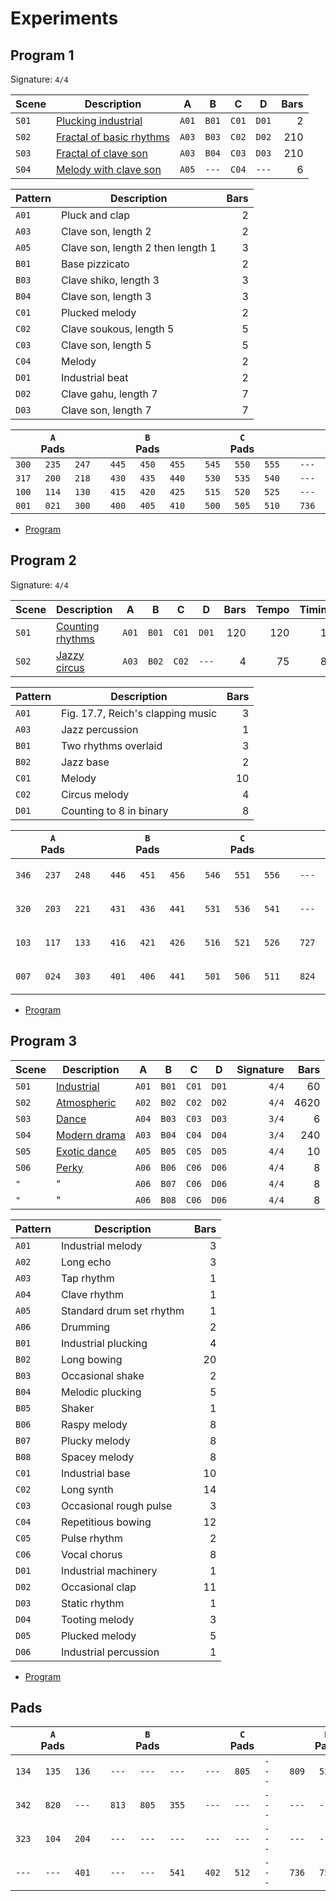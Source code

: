 # Experiments


## Program 1

Signature: `4/4`

| Scene | Description                                                                                     | A     | B     | C     | D     | Bars |
| ----- | ----------------------------------------------------------------------------------------------- | ----- | ----- | ----- | ----- | ---: |
| `S01` | [Plucking industrial](https://ipfs.io/ipfs/QmZWc1ZaMqo3ahEdo3xCWyghATqqMPtWSorGR3531gxTM1)      | `A01` | `B01` | `C01` | `D01` |    2 |
| `S02` | [Fractal of basic rhythms](https://ipfs.io/ipfs/QmauUz2scytqT56BsyvqmJEEk2gGXmvpFz1iaxXP24mA9f) | `A03` | `B03` | `C02` | `D02` |  210 |
| `S03` | [Fractal of clave son](https://ipfs.io/ipfs/QmVs18VH8WjLnDy5nvzz617KLCNKh11xjTdR3eKfGh4oGS)     | `A03` | `B04` | `C03` | `D03` |  210 |
| `S04` | [Melody with clave son](https://ipfs.io/ipfs/QmZuraxaiXwL7n8JWZ66tdrpDG88XGg1ixnmBRkg3SWXMb)    | `A05` | `---` | `C04` | `---` |    6 |

| Pattern | Description                       | Bars |
| ------- | --------------------------------- | ---: |
| `A01`   | Pluck and clap                    |    2 |
| `A03`   | Clave son, length 2               |    2 |
| `A05`   | Clave son, length 2 then length 1 |    3 |
| `B01`   | Base pizzicato                    |    2 |
| `B03`   | Clave shiko, length 3             |    3 |
| `B04`   | Clave son, length 3               |    3 |
| `C01`   | Plucked melody                    |    2 |
| `C02`   | Clave soukous, length 5           |    5 |
| `C03`   | Clave son, length 5               |    5 |
| `C04`   | Melody                            |    2 |
| `D01`   | Industrial beat                   |    2 |
| `D02`   | Clave gahu, length 7              |    7 |
| `D03`   | Clave son, length 7               |    7 |

|       | `A` Pads |       |     |       | `B` Pads |       |     |       | `C` Pads |       |     |       | `D` Pads |       |
| :---: | :------: | :---: | :-: | :---: | :------: | :---: | :-: | :---: | :------: | :---: | :-: | :---: | :------: | :---: |
| `300` |  `235`   | `247` |     | `445` |  `450`   | `455` |     | `545` |  `550`   | `555` |     | `---` |  `---`   | `034` |
| `317` |  `200`   | `218` |     | `430` |  `435`   | `440` |     | `530` |  `535`   | `540` |     | `---` |  `---`   | `---` |
| `100` |  `114`   | `130` |     | `415` |  `420`   | `425` |     | `515` |  `520`   | `525` |     | `---` |  `---`   | `---` |
| `001` |  `021`   | `300` |     | `400` |  `405`   | `410` |     | `500` |  `505`   | `510` |     | `736` |  `505`   | `812` |

- [Program](P01.tar)


## Program 2

Signature: `4/4`

| Scene | Description                                                                             | A     | B     | C     | D     | Bars | Tempo | Timing |
| ----- | --------------------------------------------------------------------------------------- | ----- | ----- | ----- | ----- | ---: | ----: | -----: |
| `S01` | [Counting rhythms](https://ipfs.io/ipfs/QmZASoL9d7QpxSCbe7ZaWz4ULi1DtVYrehJTw7ernmLLZg) | `A01` | `B01` | `C01` | `D01` |  120 |   120 |     16 |
| `S02` | [Jazzy circus](https://ipfs.io/ipfs/QmPA5aUhBpgssoQAaAUgX5hJFwZN9ZbT12yWBq1e5Ux8WS)     | `A03` | `B02` | `C02` | `---` |    4 |    75 |     8T |

| Pattern | Description                       | Bars |
| ------- | --------------------------------- | ---: |
| `A01`   | Fig. 17.7, Reich's clapping music |    3 |
| `A03`   | Jazz percussion                   |    1 |
| `B01`   | Two rhythms overlaid              |    3 |
| `B02`   | Jazz base                         |    2 |
| `C01`   | Melody                            |   10 |
| `C02`   | Circus melody                     |    4 |
| `D01`   | Counting to 8 in binary           |    8 |

|       | `A` Pads |       |     |       | `B` Pads |       |     |       | `C` Pads |       |     |       | `D` Pads |       |
| :---: | :------: | :---: | :-: | :---: | :------: | :---: | :-: | :---: | :------: | :---: | :-: | :---: | :------: | :---: |
| `346` |  `237`   | `248` |     | `446` |  `451`   | `456` |     | `546` |  `551`   | `556` |     | `---` |  `---`   | `---` |
| `320` |  `203`   | `221` |     | `431` |  `436`   | `441` |     | `531` |  `536`   | `541` |     | `---` |  `---`   | `---` |
| `103` |  `117`   | `133` |     | `416` |  `421`   | `426` |     | `516` |  `521`   | `526` |     | `727` |  `---`   | `---` |
| `007` |  `024`   | `303` |     | `401` |  `406`   | `441` |     | `501` |  `506`   | `511` |     | `824` |  `726`   | `---` |

- [Program](P02.tar)


## Program 3

| Scene | Description                                                                         | A     | B     | C     | D     | Signature | Bars |
| ----- | ----------------------------------------------------------------------------------- | ----- | ----- | ----- | ----- | --------: | ---: |
| `S01` | [Industrial](https://ipfs.io/ipfs/QmWaKpS4EiKjYNxvnEqDro718Thha71ZFv6kpJUJnRcBiS)   | `A01` | `B01` | `C01` | `D01` |     `4/4` |   60 |
| `S02` | [Atmospheric](https://ipfs.io/ipfs/QmVR6q5h7ksrz4tzd1aBtDb6BdmrMqrxtWZ71W8q8tCtPk)  | `A02` | `B02` | `C02` | `D02` |     `4/4` | 4620 |
| `S03` | [Dance](https://ipfs.io/ipfs/Qmcq5tnfvX6z9tm1KtVLrc3xZ3BFtM4hxS4gLuYhzEpMHw)        | `A04` | `B03` | `C03` | `D03` |     `3/4` |    6 |
| `S04` | [Modern drama](https://ipfs.io/ipfs/QmPRqqHKA8e46UsV5AY7uJt9GbAQCUqyk4cLcZxBtcs2eK) | `A03` | `B04` | `C04` | `D04` |     `3/4` |  240 |
| `S05` | [Exotic dance](https://ipfs.io/ipfs/QmdgvZ3RvmzndcoVeDnRonRKRG7CJ1vf55H15wHkJMvyGF) | `A05` | `B05` | `C05` | `D05` |     `4/4` |   10 |
| `S06` | [Perky](https://ipfs.io/ipfs/QmWstPwDmcHQHSTReccyESToxB4AhQ7BpcVG8Q79nEQf4g)        | `A06` | `B06` | `C06` | `D06` |     `4/4` |    8 |
| `"`   | "                                                                                   | `A06` | `B07` | `C06` | `D06` |     `4/4` |    8 |
| `"`   | "                                                                                   | `A06` | `B08` | `C06` | `D06` |     `4/4` |    8 |

| Pattern | Description              | Bars |
| ------- | ------------------------ | ---: |
| `A01`   | Industrial melody        |    3 |
| `A02`   | Long echo                |    3 |
| `A03`   | Tap rhythm               |    1 |
| `A04`   | Clave rhythm             |    1 |
| `A05`   | Standard drum set rhythm |    1 |
| `A06`   | Drumming                 |    2 |
| `B01`   | Industrial plucking      |    4 |
| `B02`   | Long bowing              |   20 |
| `B03`   | Occasional shake         |    2 |
| `B04`   | Melodic plucking         |    5 |
| `B05`   | Shaker                   |    1 |
| `B06`   | Raspy melody             |    8 |
| `B07`   | Plucky melody            |    8 |
| `B08`   | Spacey melody            |    8 |
| `C01`   | Industrial base          |   10 |
| `C02`   | Long synth               |   14 |
| `C03`   | Occasional rough pulse   |    3 |
| `C04`   | Repetitious bowing       |   12 |
| `C05`   | Pulse rhythm             |    2 |
| `C06`   | Vocal chorus             |    8 |
| `D01`   | Industrial machinery     |    1 |
| `D02`   | Occasional clap          |   11 |
| `D03`   | Static rhythm            |    1 |
| `D04`   | Tooting melody           |    3 |
| `D05`   | Plucked melody           |    5 |
| `D06`   | Industrial percussion    |    1 |

- [Program](P03.tar)


## Pads

|       | `A` Pads |       |     |       | `B` Pads |       |     |       | `C` Pads |       |     |       | `D` Pads |       |
| :---: | :------: | :---: | :-: | :---: | :------: | :---: | :-: | :---: | :------: | :---: | :-: | :---: | :------: | :---: |
| `134` |  `135`   | `136` |     | `---` |  `---`   | `---` |     | `---` |  `805`   | `---` |     | `809` |  `525`   | `---` |
| `342` |  `820`   | `---` |     | `813` |  `805`   | `355` |     | `---` |  `---`   | `---` |     | `---` |  `---`   | `---` |
| `323` |  `104`   | `204` |     | `---` |  `---`   | `---` |     | `---` |  `---`   | `---` |     | `---` |  `---`   | `---` |
| `---` |  `---`   | `401` |     | `---` |  `---`   | `541` |     | `402` |  `512`   | `---` |     | `736` |  `757`   | `758` |
